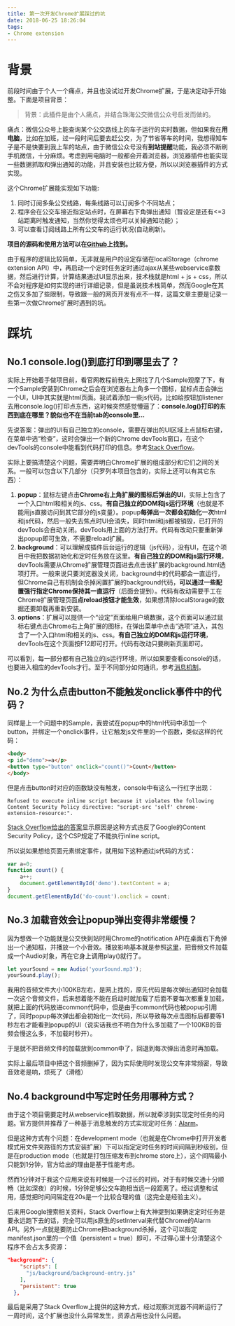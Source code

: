 ```yaml
---
title: 第一次开发Chrome扩展踩过的坑
date: 2018-06-25 18:26:04
tags:
- Chrome extension
---
```


# 背景

前段时间由于个人一个痛点，并且也没试过开发Chrome扩展，于是决定动手开始整。下面是项目背景：

> 背景：此插件是由个人痛点，并结合珠海公交微信公众号启发而做的。
> 
痛点：微信公众号上能查询某个公交路线上的车子运行的实时数据，但如果我在**用电脑**，比如在加班，过一段时间后要去赶公交，为了节省等车的时间，我想得知车子是不是快要到我上车的站点，由于微信公众号没有**到站提醒**功能，我必须不断刷手机微信，十分麻烦。考虑到用电脑时一般都会开着浏览器，浏览器插件也能实现一些数据抓取和弹出通知的功能，并且安装也比较方便，所以以浏览器插件的方式实现。
> 
这个Chrome扩展能实现如下功能:
1. 同时订阅多条公交线路，每条线路可以订阅多个不同站点；
2. 程序会在公交车接近指定站点时，在屏幕右下角弹出通知（暂设定是还有<=3站距离时触发通知，当然你觉得太烦也可以关掉通知功能）；
3. 可以查看订阅线路上所有公交车的运行状况(自动刷新)。

**项目的源码和使用方法可以在[Github](https://github.com/yellowb/zhuhai-bus-notifier "Github")上找到。**

由于程序的逻辑比较简单，无非就是用户的设定存储在localStorage（chrome extension API）中，再启动一个定时任务定时通过ajax从某些webservice拿数据，然后进行计算，计算结果通过UI显示出来，技术栈就是html + js + css，所以不会对程序是如何实现的进行详细记录，但是虽说技术栈简单，然而Google在其之伤又多加了些限制，导致跟一般的网页开发有点不一样，这篇文章主要是记录一些第一次做Chrome扩展时遇到的坑。

# 踩坑
## No.1 console.log()到底打印到哪里去了？

实际上开始着手做项目前，看官网教程前我先上网找了几个Sample观摩了下，有一个Sample安装到Chrome之后会在浏览器右上角多一个图标，鼠标点击会弹出一个UI，UI中其实就是html页面。我试着添加一些js代码，比如给按钮加listener去用console.log()打印点东西，这时候突然感觉懵逼了：**console.log()打印的东西到底在哪里？貌似也不在当前tab的console里...**

先说答案：弹出的UI有自己独立的console，需要在弹出的UI区域上点鼠标右键，在菜单中选“检查”，这时会弹出一个新的Chrome devTools窗口，在这个devTools的console中能看到代码打印的信息。参考[Stack Overflow](https://stackoverflow.com/questions/14858909/cannot-get-chrome-popup-js-to-use-console-log "Stack Overflow")。

实际上要搞清楚这个问题，需要弄明白Chrome扩展的组成部分和它们之间的关系。一般可以包含以下几部分（只罗列本项目包含的，实际上还可以有其它东西）：
1. **popup**：鼠标左键点击**Chrome右上角扩展的图标后弹出的UI**，实际上包含了一个入口html和相关的js、css。**有自己独立的DOM和js运行环境**（也就是不能用js直接访问到其它部分的js变量）。popup**每弹出一次都会初始化一次**html和js代码，然后一般失去焦点时UI会消失，同时html和js都被销毁，已打开的devTools会自动关闭。devTools用上面的方法打开。代码有改动只要重新弹出popup即可生效，不需要reload扩展。
2. **background**：可以理解成插件后台运行的逻辑（js代码），没有UI，在这个项目中我把数据初始化和定时任务放在这里。**有自己独立的DOM和js运行环境**，devTools需要从Chrome扩展管理页面进去点击该扩展的background.html选项打开。一般来说只要浏览器没关闭，background中的代码都会一直运行，但Chrome自己有机制会杀掉闲置扩展的background代码，**可以通过一些配置强行指定Chrome保持其一直运行**（后面会提到）。代码有改动需要手工在Chrome扩展管理页面**点reload按钮才能生效**，如果想清除localStorage的数据还要卸载再重新安装。
3. **options**：扩展可以提供一个“设定”页面给用户填数据，这个页面可以通过鼠标右键点击Chrome右上角扩展的图标，在弹出菜单中点击“选项”进入，其包含了一个入口html和相关的js、css。**有自己独立的DOM和js运行环境**，devTools在这个页面按F12即可打开。代码有改动只要刷新页面即可。

可以看到，每一部分都有自己独立的js运行环境，所以如果要查看console的话，也要进入相应的devTools才行。至于不同部分如何通讯，参考[消息机制](https://developer.chrome.com/extensions/messaging "消息机制")。

## No.2 为什么点击button不能触发onclick事件中的代码？
同样是上一个问题中的Sample，我尝试在popup中的html代码中添加一个button，并绑定一个onclick事件，让它触发js文件里的一个函数，类似这样的代码：
```html
<body>
<p id="demo">=a</p>
<button type="button" onclick="count()">Count</button>
</body>
```
但是点击button时对应的函数缺没有触发，console中有这么一行红字出现：
```
Refused to execute inline script because it violates the following Content Security Policy directive: "script-src 'self' chrome-extension-resource:".
```
[Stack Overflow给出的答案](https://stackoverflow.com/questions/17601615/the-chrome-extension-popup-is-not-working-click-events-are-not-handled "Stack Overflow给出的答案")显示原因是这种方式违反了Google的Content Security Policy，这个CSP规定了不能执行inline script。

所以说如果想给页面元素绑定事件，就用如下这种通过js代码的方式：

```javascript
var a=0;
function count() {
    a++;
    document.getElementById('demo').textContent = a;
}
document.getElementById('do-count').onclick = count;
```

## No.3 加载音效会让popup弹出变得非常缓慢？
因为想做一个功能就是公交快到站时用Chrome的notification API在桌面右下角弹出一个通知框，并播放一个小音效。播放影响基本就是参照[这里](https://stackoverflow.com/questions/14917531/how-to-implement-a-notification-popup-with-sound-in-chrome-extension "这里")，把音频文件加载成一个Audio对象，再在它身上调用play()就行了。
```javascript
let yourSound = new Audio('yourSound.mp3');
yourSound.play();
```
我用的音频文件大小100KB左右，是网上找的，原先代码是每次弹出通知时会加载一次这个音频文件，后来想着能不能在启动时就加载了后面不要每次都重复加载，就把上面的代码放进common代码中，但是由于common代码也被popup引用了，同时popup每次弹出都会初始化一次代码，所以导致每次点击图标后都要等1秒左右才能看到popup的UI（说实话我也不明白为什么多加载了一个100KB的音频会慢这么多，不加载时秒开）。

于是就不把音频文件的加载放到common中了，回退到每次弹出消息时再加载。

实际上最后项目中把这个音频删掉了，因为实际使用时发现公交车非常频密，导致音效老是响，烦死了（滑稽）

## No.4 background中写定时任务用哪种方式？
由于这个项目需要定时从webservice抓取数据，所以就牵涉到实现定时任务的问题。官方提供并推荐了一种基于消息触发的方式实现定时任务：[Alarm](https://developer.chrome.com/extensions/alarms "Alarm")。

但是这种方式有个问题：在development mode（也就是在Chrome中打开开发者模式用文件夹路径的方式安装扩展）下可以指定定时任务的时间间隔到秒级别，但是在production mode（也就是打包压缩发布到chrome store上），这个间隔最小只能到1分钟，官方给出的理由是基于性能考虑。

然而1分钟对于我这个应用来说有时候是一个过长的时间，对于有时候交通十分顺畅（比如深夜）的时候，1分钟足够公交车跑相当远一段距离了。经过调整和试用，感觉把时间间隔定在20s是一个比较合理的值（这完全是经验主义）。

后来用Google搜索相关资料，Stack Overflow上有大神提到如果确定定时任务是要永远跑下去的话，完全可以用js原生的setInterval来代替Chrome的Alarm API。另外一点就是要防止Chrome把background杀掉，这个可以指定manifest.json里的一个值（persistent = true）即可，不过得心里十分清楚这个程序不会占太多资源：

```json
"background": {
    "scripts": [
      "js/background/background-entry.js"
    ],
    "persistent": true
  },
```

最后是采用了Stack Overflow上提供的这种方式，经过观察浏览器不间断运行了一周时间，这个扩展也没什么异常发生，资源占用也没什么问题。





